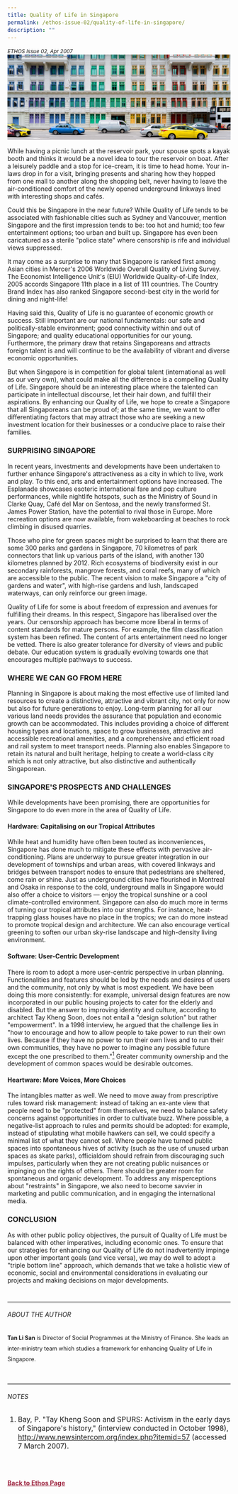 ```yaml
---
title: Quality of Life in Singapore
permalink: /ethos-issue-02/quality-of-life-in-singapore/
description: ""
---
```

<style>
.back a
{
	color: #9f2943;
	font-weight: bold;
}

.bullet li
{
	font-size:16px;
}
	
.purple
{
background-color: #6E3A67;	
padding: 30px;
}

.purple h3, .purple p, .purple sup
{
	color: white;
}
	
.purple h5	
{
	color: white;
	text-align: center;
	font-size: 24px;
}	

.author
{
border-bottom: 1px solid black;
margin-top:40px;
padding-bottom:30px;
border-top: 1px solid black;	

}

.author p {
	font-size: 0.9em;
	line-height:24px !important;
	}	
	
.adapted
{
border-bottom: 1px solid black;
margin-top:40px;
padding-bottom:30px;
}	
	
.adapted p
{
	font-size: 0.9em;
	line-height:24px !important;
}
	
	
.small-text
{
font-size:16px;
}

</style>


<em><small>ETHOS Issue 02, Apr 2007</small></em>
<img src="/images/Ethos_Images/Ethos_Issue_02/2_Banner_Quality%20of%20Life%20in%20Singapore.jpg">

<p>While having a picnic lunch at the reservoir park, your spouse spots a kayak booth and thinks it would be a novel idea to tour the reservoir on boat. After a leisurely paddle and a stop for ice-cream, it is time to head home. Your in-laws drop in for a visit, bringing presents and sharing how they hopped from one mall to another along the shopping belt, never having to leave the air-conditioned comfort of the newly opened underground linkways lined with interesting shops and cafés.</p>

<p>Could this be Singapore in the near future? While Quality of Life tends to be associated with fashionable cities such as Sydney and Vancouver, mention Singapore and the first impression tends to be: too hot and humid; too few entertainment options; too urban and built up. Singapore has even been caricatured as a sterile "police state" where censorship is rife and individual views suppressed.</p>

<p>It may come as a surprise to many that Singapore is ranked first among Asian cities in Mercer's 2006 Worldwide Overall Quality of Living Survey. The Economist Intelligence Unit's (EIU) Worldwide Quality-of-Life Index, 2005 accords Singapore 11th place in a list of 111 countries. The Country Brand Index has also ranked Singapore second-best city in the world for dining and night-life!</p>

<p>Having said this, Quality of Life is no guarantee of economic growth or success. Still important are our national fundamentals: our safe and politically-stable environment; good connectivity within and out of Singapore; and quality educational opportunities for our young. Furthermore, the primary draw that retains Singaporeans and attracts foreign talent is and will continue to be the availability of vibrant and diverse economic opportunities.</p>

<p>But when Singapore is in competition for global talent (international as well as our very own), what could make all the difference is a compelling Quality of Life. Singapore should be an interesting place where the talented can participate in intellectual discourse, let their hair down, and fulfill their aspirations. By enhancing our Quality of Life, we hope to create a Singapore that all Singaporeans can be proud of; at the same time, we want to offer differentiating factors that may attract those who are seeking a new investment location for their businesses or a conducive place to raise their families.</p>

<h3>SURPRISING SINGAPORE</h3>

<p>In recent years, investments and developments have been undertaken to further enhance Singapore's attractiveness as a city in which to live, work and play. To this end, arts and entertainment options have increased. The Esplanade showcases esoteric international fare and pop culture performances, while nightlife hotspots, such as the Ministry of Sound in Clarke Quay, Café del Mar on Sentosa, and the newly transformed St. James Power Station, have the potential to rival those in Europe. More recreation options are now available, from wakeboarding at beaches to rock climbing in disused quarries.</p>

<p>Those who pine for green spaces might be surprised to learn that there are some 300 parks and gardens in Singapore, 70 kilometres of park connectors that link up various parts of the island, with another 130 kilometres planned by 2012. Rich ecosystems of biodiversity exist in our secondary rainforests, mangrove forests, and coral reefs, many of which are accessible to the public. The recent vision to make Singapore a "city of gardens and water", with high-rise gardens and lush, landscaped waterways, can only reinforce our green image.</p>

<p>Quality of Life for some is about freedom of expression and avenues for fulfilling their dreams. In this respect, Singapore has liberalised over the years. Our censorship approach has become more liberal in terms of content standards for mature persons. For example, the film classification system has been refined. The content of arts entertainment need no longer be vetted. There is also greater tolerance for diversity of views and public debate. Our education system is gradually evolving towards one that encourages multiple pathways to success.</p>

<h3>WHERE WE CAN GO FROM HERE</h3>

<p>Planning in Singapore is about making the most effective use of limited land resources to create a distinctive, attractive and vibrant city, not only for now but also for future generations to enjoy. Long-term planning for all our various land needs provides the assurance that population and economic growth can be accommodated. This includes providing a choice of different housing types and locations, space to grow businesses, attractive and accessible recreational amenities, and a comprehensive and efficient road and rail system to meet transport needs. Planning also enables Singapore to retain its natural and built heritage, helping to create a world-class city which is not only attractive, but also distinctive and authentically Singaporean.</p>

<h3>SINGAPORE'S PROSPECTS AND CHALLENGES</h3>

<p>While developments have been promising, there are opportunities for Singapore to do even more in the area of Quality of Life.</p>

<h4>Hardware: Capitalising on our Tropical Attributes</h4>

<p>While heat and humidity have often been touted as inconveniences, Singapore has done much to mitigate these effects with pervasive air-conditioning. Plans are underway to pursue greater integration in our development of townships and urban areas, with covered linkways and bridges between transport nodes to ensure that pedestrians are sheltered, come rain or shine. Just as underground cities have flourished in Montreal and Osaka in response to the cold, underground malls in Singapore would also offer a choice to visitors — enjoy the tropical sunshine or a cool climate-controlled environment. Singapore can also do much more in terms of turning our tropical attributes into our strengths. For instance, heat-trapping glass houses have no place in the tropics; we can do more instead to promote tropical design and architecture. We can also encourage vertical greening to soften our urban sky-rise landscape and high-density living environment.</p>

<h4>Software: User-Centric Development</h4>

<p>There is room to adopt a more user-centric perspective in urban planning. Functionalities and features should be led by the needs and desires of users and the community, not only by what is most expedient. We have been doing this more consistently: for example, universal design features are now incorporated in our public housing projects to cater for the elderly and disabled. But the answer to improving identity and culture, according to architect Tay Kheng Soon, does not entail a "design solution" but rather "empowerment". In a 1998 interview, he argued that the challenge lies in "how to encourage and how to allow people to take power to run their own lives. Because if they have no power to run their own lives and to run their own communities, they have no power to imagine any possible future except the one prescribed to them."<a href="#notes"><sup>1</sup></a> Greater community ownership and the development of common spaces would be desirable outcomes.</p>

<h4>Heartware: More Voices, More Choices</h4>

<p>The intangibles matter as well. We need to move away from prescriptive rules toward risk management: instead of taking an ex-ante view that people need to be "protected" from themselves, we need to balance safety concerns against opportunities in order to cultivate buzz. Where possible, a negative-list approach to rules and permits should be adopted: for example, instead of stipulating what mobile hawkers can sell, we could specify a minimal list of what they cannot sell. Where people have turned public spaces into spontaneous hives of activity (such as the use of unused urban spaces as skate parks), officialdom should refrain from discouraging such impulses, particularly when they are not creating public nuisances or impinging on the rights of others. There should be greater room for spontaneous and organic development. To address any misperceptions about "restraints" in Singapore, we also need to become savvier in marketing and public communication, and in engaging the international media.</p>

<h3>CONCLUSION</h3>

<p>As with other public policy objectives, the pursuit of Quality of Life must be balanced with other imperatives, including economic ones. To ensure that our strategies for enhancing our Quality of Life do not inadvertently impinge upon other important goals (and vice versa), we may do well to adopt a "triple bottom line" approach, which demands that we take a holistic view of economic, social and environmental considerations in evaluating our projects and making decisions on major developments.</p>


<div class="author">

<h6>ABOUT THE AUTHOR</h6>

<p class="small-text"><strong>Tan Li San</strong> is Director of Social Programmes at the Ministry of Finance. She leads an inter-ministry team which studies a framework for enhancing Quality of Life in Singapore. </p>

</div>	

<h6><a name="notes"></a>NOTES</h6>

<ol>
<li class="small-text">Bay, P. "Tay Kheng Soon and SPURS: Activism in the early days of Singapore's history," (interview conducted in October 1998), <a target="_blank" href="http://www.newsintercom.org/index.php?itemid=57">http://www.newsintercom.org/index.php?itemid=57</a> (accessed 7 March 2007).</li>
</ol>

<br>

<br>
<br>	
<div class="back">
<a href="/ethos/">Back to Ethos Page</a>	
</div>